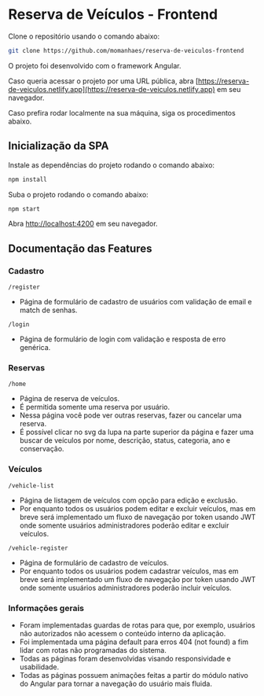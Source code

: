 # Reserva de Veículos - Frontend

Clone o repositório usando o comando abaixo:

```sh
git clone https://github.com/momanhaes/reserva-de-veiculos-frontend
```

O projeto foi desenvolvido com o framework Angular.

Caso queria acessar o projeto por uma URL pública, abra [https://reserva-de-veiculos.netlify.app](https://reserva-de-veiculos.netlify.app) em seu navegador.

Caso prefira rodar localmente na sua máquina, siga os procedimentos abaixo.

## Inicialização da SPA

Instale as dependências do projeto rodando o comando abaixo:

```sh
npm install
```

Suba o projeto rodando o comando abaixo:

```sh
npm start
```

Abra [http://localhost:4200](http://localhost:4200) em seu navegador.

## Documentação das Features

### Cadastro

`/register`

* Página de formulário de cadastro de usuários com validação de email e match de senhas.

`/login`

* Página de formulário de login com validação e resposta de erro genérica.

### Reservas

`/home`

* Página de reserva de veículos. 
* É permitida somente uma reserva por usuário.
* Nessa página você pode ver outras reservas, fazer ou cancelar uma reserva.
* É possível clicar no svg da lupa na parte superior da página e fazer uma buscar de veículos por nome, descrição, status, categoria, ano e conservação.

### Veículos

`/vehicle-list`

* Página de listagem de veículos com opção para edição e exclusão. 
* Por enquanto todos os usuários podem editar e excluir veículos, mas em breve será implementado um fluxo de navegação por token usando JWT onde somente usuários administradores poderão editar e excluir veículos.

`/vehicle-register`

* Página de formulário de cadastro de veículos. 
* Por enquanto todos os usuários podem cadastrar veículos, mas em breve será implementado um fluxo de navegação por token usando JWT onde somente usuários administradores poderão incluir veículos.

### Informações gerais

* Foram implementadas guardas de rotas para que, por exemplo, usuários não autorizados não acessem o conteúdo interno da aplicação.
* Foi implementada uma página default para erros 404 (not found) a fim lidar com rotas não programadas do sistema.
* Todas as páginas foram desenvolvidas visando responsividade e usabilidade.
* Todas as páginas possuem animações feitas a partir do módulo nativo do Angular para tornar a navegação do usuário mais fluida.


